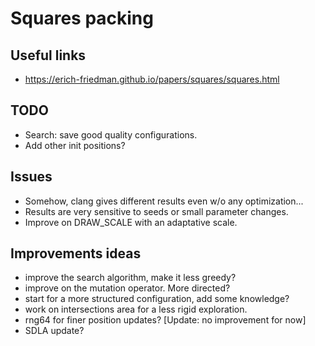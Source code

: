 # Squares packing


## Useful links

- <https://erich-friedman.github.io/papers/squares/squares.html>


## TODO

- Search: save good quality configurations.
- Add other init positions?


## Issues

- Somehow, clang gives different results even w/o any optimization...
- Results are very sensitive to seeds or small parameter changes.
- Improve on DRAW_SCALE with an adaptative scale.


## Improvements ideas

- improve the search algorithm, make it less greedy?
- improve on the mutation operator. More directed?
- start for a more structured configuration, add some knowledge?
- work on intersections area for a less rigid exploration.
- rng64 for finer position updates? [Update: no improvement for now]
- SDLA update?
